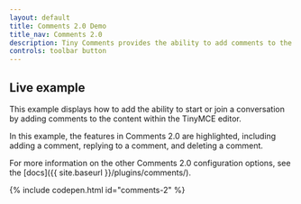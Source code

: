 ```yaml
---
layout: default
title: Comments 2.0 Demo
title_nav: Comments 2.0
description: Tiny Comments provides the ability to add comments to the content and collaborate with other users for content editing.
controls: toolbar button
---
```


## Live example

This example displays how to add the ability to start or join a conversation by adding comments to the content within the TinyMCE editor.

In this example, the features in Comments 2.0 are highlighted, including adding a comment, replying to a comment, and deleting a comment.

For more information on the other Comments 2.0 configuration options, see the [docs]({{ site.baseurl }}/plugins/comments/).

{% include codepen.html id="comments-2" %}